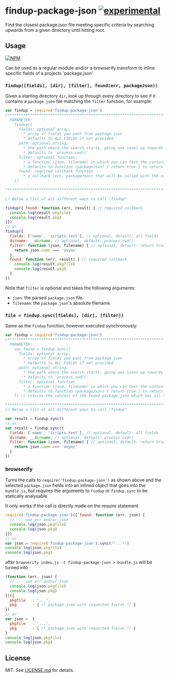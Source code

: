 # findup-package-json [![experimental](http://badges.github.io/stability-badges/dist/experimental.svg)](http://github.com/badges/stability-badges)

Find the closest package.json file meeting specific criteria by searching upwards from a given directory until hitting root.

## Usage

[![NPM](https://nodei.co/npm/findup-package-json.png)](https://nodei.co/npm/findup-package-json/)

Can be used as a regular module and/or a browserify transform to inline specific fields of a projects 'package.json'

### `findup([fields], [dir], [filter], found(err, packageJson))`

Given a starting directory `dir`, look up through every directory to see if it contains a `package.json` file matching the `filter` function, for example:

``` javascript
var findup = require('findup-package-json')
/******************************************************************************
  PARAMETER:
    findup({
      fields: optional array,
        * array of fields you want from package.json
        * defaults to ALL FIELDS if not provided
      path: optional string,
        * the path where the search starts, going one level up towards the root directory and returns the package.json content if it can find it
        * defaults to 'process.cwd()'
      filter: optional function,
        * a function (json, filename) in which you can test the content and return true if it's the right packageJson, otherwise return false to continue the search.
        * defaults to function (packageJson) { return true } to return the first found
      found: required callback function
        * a callback (err, packageJson) that will be called with the content of the found package.json which has all the fields you asked for
    })

******************************************************************************/

// Below a list of all different ways to call "findup"

findup({ found: function (err, result) { // required callback
  console.log(result.pkgfile)
  console.log(result.pkg)
}})
// or
findup({
  fields: ['name', 'scripts.test'], // optional, default: all fields
  dirname: __dirname, // optional, default: process.cwd()
  filter: function (json, filename) { // optional, default: return true
    return json.name === 'async'
  },
  found: function (err, result) { // required callback
    console.log(result.pkgfile)
    console.log(result.pkg)
  }
})
```

Note that `filter` is optional and takes the following arguments:

* `json`: the parsed `package.json` file.
* `filename`: the `package.json`'s absolute filename.

### `file = findup.sync([fields], [dir], [filter])`

Same as the `findup` function, however executed synchronously:

``` javascript
var findup = require('findup-package-json')
/******************************************************************************
  PARAMETER:
    var found = findup.sync({
      fields: optional array,
        * array of fields you want from package.json
        * defaults to ALL FIELDS if not provided
      path: optional string,
        * the path where the search starts, going one level up towards the root directory and returns the package.json content if it can find it
        * defaults to 'process.cwd()'
      filter: optional function
        * a function (json, filename) in which you can test the content and return true if it's the right packageJson, otherwise return false to continue the search.
        * defaults to function (packageJson) { return true } to return the first found
    }) // returns the content of the found package.json which has all the fields you asked for

******************************************************************************/
// Below a list of all different ways to call "findup"

var result = findup.sync()
// or
var result = findup.sync({
  fields: ['name', 'scripts.test'], // optional, default: all fields
  dirname: __dirname, // optional, default: process.cwd()
  filter: function (json, filename) { // optional, default: return true
    return json.name === 'async'
  }
})
```

### browserify

Turns the calls to `require('findup-package-json')` as shown above and the selected `package.json` fields into an inlined object that goes into the `bundle.js`, but requires the arguments to `findup` or `findup.sync` to be statically analysable

It only works if the call is directly made on the require statement

```js
require('findup-package-json')({ found: function (err, json) {
  // ... use err and/or json
  console.log(json.pkgfile)
  console.log(json.pkg)
}})
// or
var json = require('findup-package-json').sync(/*...*/)
console.log(json.pkgfile)
console.log(json.pkg)
```
after `browserify index.js -t findup-package-json > bundle.js`
will be turned into

```js
(function (err, json) {
  // ... use err and/or json
  console.log(json.pkgfile)
  console.log(json.pkg)
})({
  pkgfile   : '...',
  pkg       : { /* package.json with requested fields */ }
})
// or
var json =  {
  pkgfile   : '...',
  pkg       : { /* package.json with requested fields */ }
}
console.log(json.pkgfile)
console.log(json.pkg)
```
## License

MIT. See [LICENSE.md](http://github.com/hughsk/findup-package-json/blob/master/LICENSE.md) for details.
